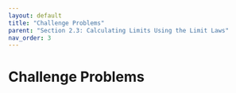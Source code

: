 ```yaml
---
layout: default
title: "Challenge Problems"
parent: "Section 2.3: Calculating Limits Using the Limit Laws"
nav_order: 3
---
```

# Challenge Problems